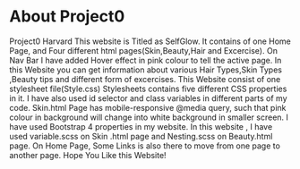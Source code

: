 #  About Project0
Project0 Harvard
This website is Titled as SelfGlow.
It contains of one Home Page, and Four different html pages(Skin,Beauty,Hair and Excercise).
On Nav Bar I have added Hover effect in pink colour to tell the active page.
In this Website you can get information about various Hair Types,Skin Types ,Beauty tips and different form of excercises.
This Website consist of one stylesheet file(Style.css)
Stylesheets contains five different CSS properties in it.
I have also used id selector and class variables in different parts of my code.
Skin.html Page has mobile-responsive @media query, such that pink colour in background will change into white background in smaller screen.
I have used Bootstrap 4 properties in my website.
In this website , I have used variable.scss on Skin .html page and Nesting.scss on Beauty.html page.
On Home Page, Some Links is also there to move from one page to another page.
Hope You Like this Website!

